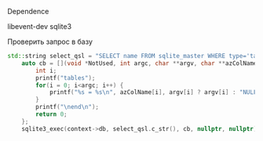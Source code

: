 Dependence 

libevent-dev sqlite3



Проверить запрос в базу

```c++
std::string select_qsl = "SELECT name FROM sqlite_master WHERE type='table'";
    auto cb = [](void *NotUsed, int argc, char **argv, char **azColName){
        int i;
        printf("tables");
        for(i = 0; i<argc; i++) {
            printf("%s = %s\n", azColName[i], argv[i] ? argv[i] : "NULL");
        }
        printf("\nend\n");
        return 0;
    };
    sqlite3_exec(context->db, select_qsl.c_str(), cb, nullptr, nullptr);
```

    